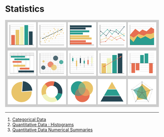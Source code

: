 # Statistics
![banner](images/charts-gb5c683254_640.png)

---

1. [Categorical Data](notebooks/001_Categorical_Data.ipynb)
2. [Quantitative Data : Histograms](notebooks/002_Quantitative_Data_Histograms.ipynb)
3. [Quantitative Data Numerical Summaries](notebooks/003_Quantitative_Data_Numerical_Summaries.ipynb)
